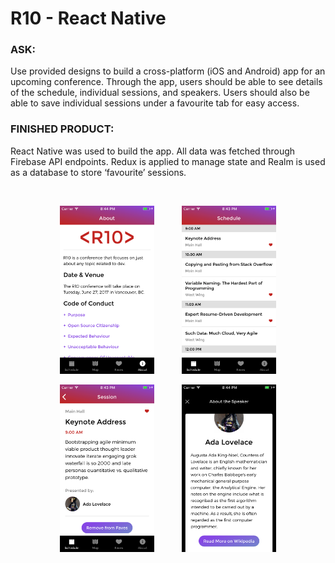 <h1> R10 - React Native</h1>
<h3>ASK:</h3>
<p>Use provided designs to build a cross-platform (iOS and Android) app for an upcoming conference. Through the app, users should be able to see details of the schedule, individual sessions, and speakers. Users should also be able to save individual sessions under a favourite tab for easy access.</p>

<h3>FINISHED PRODUCT:</h3>
<p>React Native was used to build the app. All data was fetched through Firebase API endpoints. Redux is applied to manage state and Realm is used as a database to store ‘favourite’ sessions.</p>

<br>

<p align="middle">
    <img src="./screenshots/about-scene-1.png" alt="About scene" width="30%" hspace="20">
    <img src="./screenshots/schedule-scene.png" alt="Schedule scene" width="30%" hspace="20">
</p>
<p align="middle">
    <img src="./screenshots/session-scene-1.png" alt="Session Scene" width="30%" hspace="20">
    <img src="./screenshots/speaker-scene-2.png" alt="Speaker Scene" width="30%" hspace="20">
</p>
